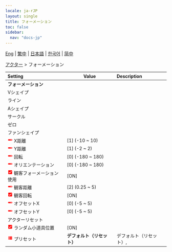```yaml
---
locale: ja-rJP
layout: single
title: フォーメーション
toc: false
sidebar:
  nav: "docs-jp"
---
```

[Eng](/dancexr/menu/2025.4/actors/formation) | [繁中](/tw/dancexr/menu/2025.4/actors/formation) | [日本語](/jp/dancexr/menu/2025.4/actors/formation) | [한국어](/kr/dancexr/menu/2025.4/actors/formation) | [简中](/zh/dancexr/menu/2025.4/actors/formation)

[アクター](../menu#アクター) > フォーメーション



| Setting | Value | Description |
| :--- | --- | :--- |
|  <b>フォーメーション</b>|| 
|  Vシェイプ|| 
|  ライン|| 
|  Aシェイプ|| 
|  サークル|| 
|  ゼロ|| 
|  ファンシェイプ|| 
| <img src="/images/icon/ic_slider.png" alt="slider icon"/> X距離| [1] (-10 ~ 10) | 
| <img src="/images/icon/ic_slider.png" alt="slider icon"/> Y距離| [1] (-2 ~ 2) | 
| <img src="/images/icon/ic_slider.png" alt="slider icon"/> 回転| [0] (-180 ~ 180) | 
| <img src="/images/icon/ic_slider.png" alt="slider icon"/> オリエンテーション| [0] (-180 ~ 180) | 
| <img src="/images/icon/ic_check_on.png" alt="check on icon"/> 観客フォーメーション使用| [ON] | 
| <img src="/images/icon/ic_slider.png" alt="slider icon"/> 観客距離| [2] (0.25 ~ 5) | 
| <img src="/images/icon/ic_check_on.png" alt="check on icon"/> 観客回転| [ON] | 
| <img src="/images/icon/ic_slider.png" alt="slider icon"/> オフセットX| [0] (-5 ~ 5) | 
| <img src="/images/icon/ic_slider.png" alt="slider icon"/> オフセットY| [0] (-5 ~ 5) | 
|  アクターリセット|| 
| <img src="/images/icon/ic_check_on.png" alt="check on icon"/> ランダム小道具位置| [ON] | 
| <img src="/images/icon/ic_list.png" alt="list icon"/> プリセット| **デフォルト（リセット）** | デフォルト（リセット）,  |
